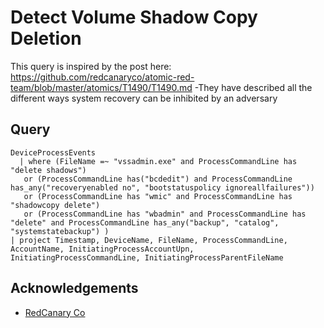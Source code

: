 
# Detect Volume Shadow Copy Deletion

This query is inspired by the post here: https://github.com/redcanaryco/atomic-red-team/blob/master/atomics/T1490/T1490.md
-They have described all the different ways system recovery can be inhibited by an adversary


## Query

```KQL
DeviceProcessEvents
  | where (FileName =~ "vssadmin.exe" and ProcessCommandLine has "delete shadows")
   or (ProcessCommandLine has("bcdedit") and ProcessCommandLine has_any("recoveryenabled no", "bootstatuspolicy ignoreallfailures"))
   or (ProcessCommandLine has "wmic" and ProcessCommandLine has "shadowcopy delete")
   or (ProcessCommandLine has "wbadmin" and ProcessCommandLine has "delete" and ProcessCommandLine has_any("backup", "catalog", "systemstatebackup") )
| project Timestamp, DeviceName, FileName, ProcessCommandLine, AccountName, InitiatingProcessAccountUpn, InitiatingProcessCommandLine, InitiatingProcessParentFileName

```


## Acknowledgements

 - [RedCanary Co](https://github.com/redcanaryco/atomic-red-team/blob/master/atomics/T1490/T1490.md)
 

